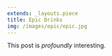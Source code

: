 ```yaml
---
extends: _layouts.piece
title: Epic Drinks
img: /images/epic/epic.jpg
---
```


This post is *profoundly* interesting.